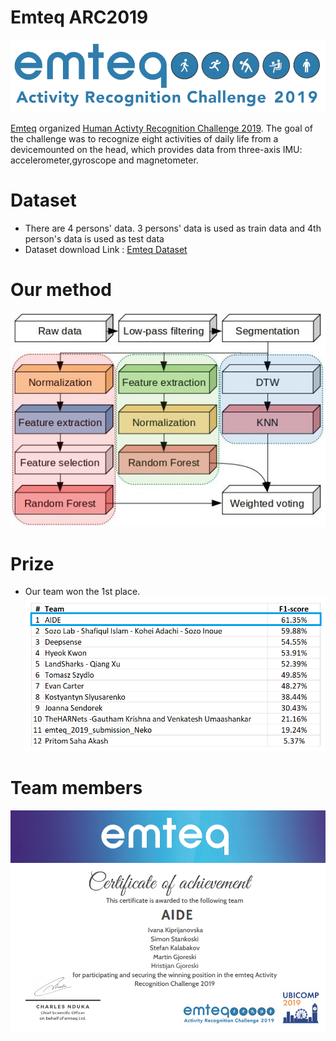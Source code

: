 # Emteq ARC2019

![](Images/emteq.png)

[Emteq](https://emteq.net/) organized [Human Activty Recognition Challenge 2019](https://emteq.net/arc2019). The goal of the challenge was to recognize eight activities of daily life from a devicemounted on the head, which provides data from three-axis IMU: accelerometer,gyroscope and magnetometer.

# Dataset

  - There are 4 persons' data. 3 persons' data is used as train data and 4th person's data is used as test data
  - Dataset download Link : [Emteq Dataset](https://www.dropbox.com/sh/55mtslq8lb4q6w3/AABL1H_9bdZG5XAAdQR-0W8qa?dl=0)

# Our method

![](Images/model_paper.png)

# Prize

  - Our team won the 1st place. <br/>
  ![](Images/challengeresult.png)

# Team members

  ![](Images/certificate.png)






